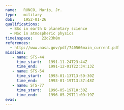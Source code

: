 ```yaml
---
name:	RUNCO, Mario, Jr.
type:	military
dob:	1952-01-26
qualifications:
  - BSc in earth & planetary science
  - MSc in atmospheric physics
timeinspace:	22d23h8m
references:
  - http://www.nasa.gov/pdf/740566main_current.pdf
missions:
   - name: STS-44
     time_start:   1991-11-24T23:44Z
     time_end:     1991-12-01T22:34:13Z
   - name: STS-54
     time_start:   1993-01-13T13:59:30Z
     time_end:     1993-01-19T13:37:48Z
   - name: STS-77
     time_start:   1996-05-19T10:30Z
     time_end:     1996-05-29T11:09:19Z
evas:
---
```

